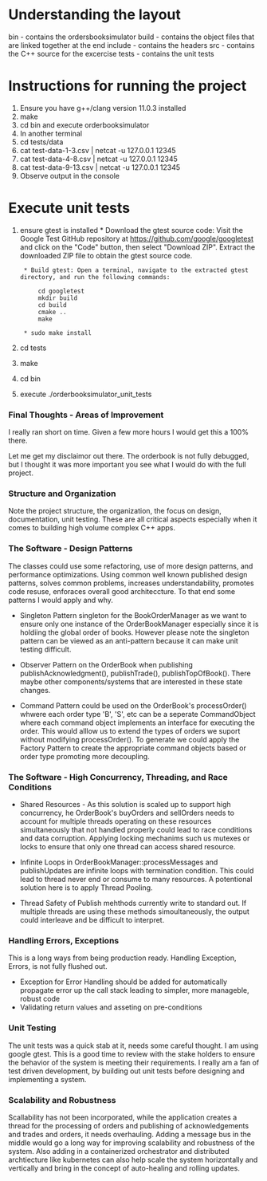 # Understanding the layout

bin - contains the ordersbooksimulator
build - contains the object files that are linked together at the end
include - contains the headers
src - contains the C++ source for the excercise
tests - contains the unit tests

# Instructions for running the project

1. Ensure you have g++/clang version 11.0.3 installed
2. make
3. cd bin and execute orderbooksimulator
4. In another terminal 
5. cd tests/data
6. cat test-data-1-3.csv | netcat -u 127.0.0.1 12345
7. cat test-data-4-8.csv | netcat -u 127.0.0.1 12345
8. cat test-data-9-13.csv | netcat -u 127.0.0.1 12345
9. Observe output in the console


# Execute unit tests

1. ensure gtest is installed
        * Download the gtest source code: Visit the Google Test GitHub repository at https://github.com/google/googletest and click on the "Code" button, then select "Download ZIP". Extract the downloaded ZIP file to obtain the gtest source code.

        * Build gtest: Open a terminal, navigate to the extracted gtest directory, and run the following commands:

            cd googletest
            mkdir build
            cd build
            cmake ..
            make

        * sudo make install

2. cd tests
3. make 
4. cd bin
5. execute ./orderbooksimulator_unit_tests


### Final Thoughts - Areas of Improvement

I really ran short on time.  Given a few more hours I would get this a 100% there.

Let me get my disclaimor out there.  The orderbook is not fully debugged, but I thought it was more important you see what I would do with the full project.

### Structure and Organization
Note the project structure, the organization, the focus on design, documentation, unit testing.  These are all critical aspects especially when it comes to building high volume complex C++ apps.

### The Software - Design Patterns

The classes could use some refactoring, use of more design patterns, and performance optimizations.  Using common well known published design patterns, solves common problems, increases understandability, promotes code resuse, enforaces overall good architeccture.  To that end some patterns I would apply and why.

 * Singleton Pattern singleton for the BookOrderManager as we want to ensure only one instance of the OrderBookManager especially since it is holdiing the global order of books.  However please note the singleton pattern can be viewed as an anti-pattern because it can make unit testing difficult.

* Observer Pattern on the OrderBook when publishing publishAcknowledgment(), publishTrade(), publishTopOfBook().  There maybe other components/systems that are interested in these state changes.

* Command Pattern could be used on the OrderBook's processOrder() whwere each order type 'B', 'S', etc can be a seperate CommandObject where each command object implements an interface for executing the order.  This would alllow us to extend the types of orders we suport without modifying processOrder().  To generate we could apply the Factory Pattern to create the appropriate command objects based or order type promoting more decoupling.

### The Software - High Concurrency, Threading, and Race Conditions

* Shared Resources - As this solution is scaled up to support high concurrency, he OrderBook's buyOrders and sellOrders needs to account for multiple threads operating on these resources simultaneously that not handled properly could lead to race conditions and data corruption.  Applying locking mechanims such us mutexes or locks to ensure that only one thread can access shared resource.

* Infinite Loops in OrderBookManager::processMessages and publishUpdates are infinite loops with termination condition.  This could lead to thread never end or consume to many resources.  A potentional solution here is to apply Thread Pooling.

* Thread Safety of Publish mehthods currently write to standard out.  If multiple threads are using these methods simoultaneously, the output could interleave and be difficult to interpret.

### Handling Errors, Exceptions 

This is a long ways from being production ready.  Handling Exception, Errors, is not fully flushed out.  

* Exception for Error Handling should be added for automatically propagate error up the call stack leading to simpler, more manageble, robust code
* Validating return values and asseting on pre-conditions


### Unit Testing

The unit tests was a quick stab at it, needs some careful thought.   I am using google gtest.  This is a good time to review with the stake holders to ensure the behavior of the system is meeting their requirements.  I really am a fan of test driven development, by building out unit tests before designing and implementing a system.

### Scalability and Robustness

Scallability has not been incorporated, while the application creates a thread for the processing of orders and publishing of acknowledgements and trades and orders, it needs overhauling.  Adding a message bus in the middle would go a long way for improving scalability and robustness of the system.  Also adding in a containerized orchestrator and distributed archtiecture like kubernetes can also help scale the system horizontally and vertically and bring in the concept of auto-healing and rolling updates.

